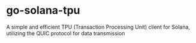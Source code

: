 # go-solana-tpu
A simple and efficient TPU (Transaction Processing Unit) client for Solana, utilizing the QUIC protocol for data transmission
